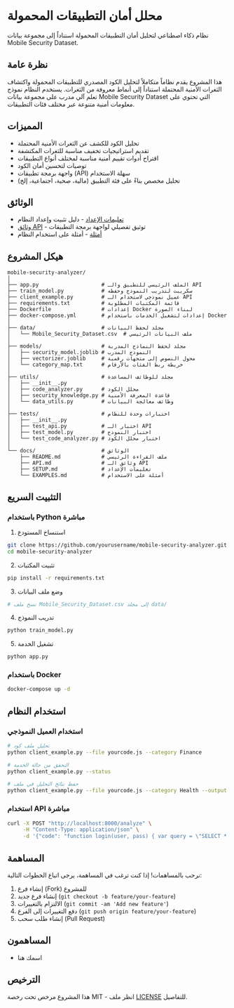 # محلل أمان التطبيقات المحمولة

نظام ذكاء اصطناعي لتحليل أمان التطبيقات المحمولة استناداً إلى مجموعة بيانات Mobile Security Dataset.

## نظرة عامة

هذا المشروع يقدم نظاماً متكاملاً لتحليل الكود المصدري للتطبيقات المحمولة واكتشاف الثغرات الأمنية المحتملة استناداً إلى أنماط معروفة من الثغرات. يستخدم النظام نموذج تعلم آلي مدرب على مجموعة بيانات Mobile Security Dataset التي تحتوي على معلومات أمنية متنوعة عبر مختلف فئات التطبيقات.

## المميزات

- تحليل الكود للكشف عن الثغرات الأمنية المحتملة
- تقديم استراتيجيات تخفيف مناسبة للثغرات المكتشفة
- اقتراح أدوات تقييم أمنية مناسبة لمختلف أنواع التطبيقات
- توصيات لتحسين أمان الكود
- واجهة برمجة تطبيقات (API) سهلة الاستخدام
- تحليل مخصص بناءً على فئة التطبيق (مالية، صحية، اجتماعية، إلخ)

## الوثائق

- [تعليمات الإعداد](SETUP.md) - دليل تثبيت وإعداد النظام
- [وثائق API](API.md) - توثيق تفصيلي لواجهة برمجة التطبيقات
- [أمثلة](EXAMPLES.md) - أمثلة على استخدام النظام

## هيكل المشروع

```
mobile-security-analyzer/
│
├── app.py                    # الملف الرئيسي للتطبيق والـ API
├── train_model.py            # سكريبت لتدريب النموذج وحفظه
├── client_example.py         # عميل نموذجي لاستخدام الـ API
├── requirements.txt          # قائمة المكتبات المطلوبة
├── Dockerfile                # إعدادات Docker لبناء الصورة
├── docker-compose.yml        # إعدادات لتشغيل الخدمات باستخدام Docker
│
├── data/                     # مجلد لحفظ البيانات
│   └── Mobile_Security_Dataset.csv  # ملف البيانات الرئيسي
│
├── models/                   # مجلد لحفظ النماذج المدربة
│   ├── security_model.joblib # النموذج المدرب
│   ├── vectorizer.joblib     # محول النصوص إلى متجهات رقمية
│   └── category_map.txt      # خريطة ربط الفئات بالأرقام
│
├── utils/                    # مجلد للوظائف المساعدة
│   ├── __init__.py
│   ├── code_analyzer.py      # محلل الكود
│   ├── security_knowledge.py # قاعدة المعرفة الأمنية
│   └── data_utils.py         # وظائف معالجة البيانات
│
├── tests/                    # اختبارات وحدة للنظام
│   ├── __init__.py
│   ├── test_api.py           # اختبار الـ API
│   ├── test_model.py         # اختبار النموذج
│   └── test_code_analyzer.py # اختبار محلل الكود
│
└── docs/                     # الوثائق
    ├── README.md             # ملف القراءة الرئيسي
    ├── API.md                # وثائق الـ API
    ├── SETUP.md              # تعليمات الإعداد
    └── EXAMPLES.md           # أمثلة على الاستخدام
```

## التثبيت السريع

### باستخدام Python مباشرة

1. استنساخ المستودع
```bash
git clone https://github.com/yourusername/mobile-security-analyzer.git
cd mobile-security-analyzer
```

2. تثبيت المكتبات
```bash
pip install -r requirements.txt
```

3. وضع ملف البيانات
```bash
# نسخ ملف Mobile_Security_Dataset.csv إلى مجلد data/
```

4. تدريب النموذج
```bash
python train_model.py
```

5. تشغيل الخدمة
```bash
python app.py
```

### باستخدام Docker

```bash
docker-compose up -d
```

## استخدام النظام

### استخدام العميل النموذجي

```bash
# تحليل ملف كود
python client_example.py --file yourcode.js --category Finance

# التحقق من حالة الخدمة
python client_example.py --status

# حفظ نتائج التحليل في ملف
python client_example.py --file yourcode.js --category Health --output results.json
```

### استخدام API مباشرة

```bash
curl -X POST "http://localhost:8000/analyze" \
     -H "Content-Type: application/json" \
     -d '{"code": "function login(user, pass) { var query = \"SELECT * FROM users WHERE username=\'" + user + \"\' AND password=\'" + pass + \"\'\"; }", "category": "Finance"}'
```

## المساهمة

نرحب بالمساهمات! إذا كنت ترغب في المساهمة، يرجى اتباع الخطوات التالية:

1. إنشاء فرع (Fork) للمشروع
2. إنشاء فرع جديد (`git checkout -b feature/your-feature`)
3. الالتزام بالتغييرات (`git commit -am 'Add new feature'`)
4. دفع التغييرات إلى الفرع (`git push origin feature/your-feature`)
5. إنشاء طلب سحب (Pull Request)

## المساهمون

- اسمك هنا

## الترخيص

هذا المشروع مرخص تحت رخصة MIT - انظر ملف [LICENSE](LICENSE) للتفاصيل.